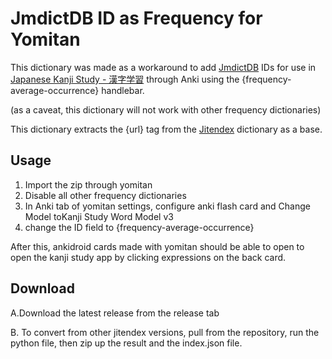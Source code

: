 # JmdictDB ID as Frequency for Yomitan

This dictionary was made as a workaround to add [JmdictDB](https://www.edrdg.org/jmdictdb/index.html) IDs for use in [Japanese Kanji Study - 漢字学習](https://play.google.com/store/apps/details?id=com.mindtwisted.kanjistudy&hl=en_SG/) through Anki using the {frequency-average-occurrence} handlebar.

(as a caveat, this dictionary will not work with other frequency dictionaries)

This dictionary extracts the {url} tag from the [Jitendex](https://github.com/stephenmk/Jitendex) dictionary as a base. 

## Usage
1. Import the zip through yomitan
2. Disable all other frequency dictionaries 
3. In Anki tab of yomitan settings, configure anki flash card and Change Model toKanji Study Word Model v3
4. change the ID field to {frequency-average-occurrence}

After this, ankidroid cards made with yomitan should be able to open to open the kanji study app by clicking expressions on the back card.
## Download
A.Download the latest release from the release tab

B. To convert from other jitendex versions, pull from the repository, run the python file, then zip up the result and the index.json file.

